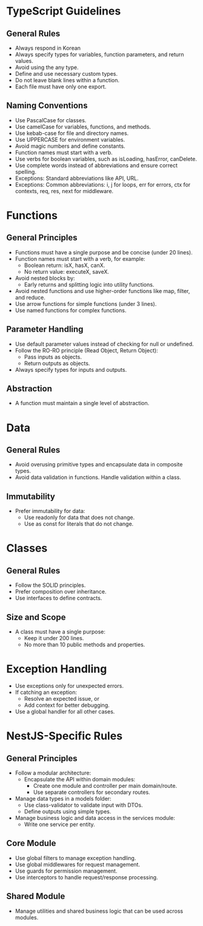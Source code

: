 # TypeScript Guidelines

## General Rules

- Always respond in Korean
- Always specify types for variables, function parameters, and return values.
- Avoid using the any type.
- Define and use necessary custom types.
- Do not leave blank lines within a function.
- Each file must have only one export.

## Naming Conventions

- Use PascalCase for classes.
- Use camelCase for variables, functions, and methods.
- Use kebab-case for file and directory names.
- Use UPPERCASE for environment variables.
- Avoid magic numbers and define constants.
- Function names must start with a verb.
- Use verbs for boolean variables, such as isLoading, hasError, canDelete.
- Use complete words instead of abbreviations and ensure correct spelling.
- Exceptions: Standard abbreviations like API, URL.
- Exceptions: Common abbreviations: i, j for loops, err for errors, ctx for contexts, req, res, next for middleware.

# Functions

## General Principles

- Functions must have a single purpose and be concise (under 20 lines).
- Function names must start with a verb, for example:
  - Boolean return: isX, hasX, canX.
  - No return value: executeX, saveX.
- Avoid nested blocks by:
  - Early returns and splitting logic into utility functions.
- Avoid nested functions and use higher-order functions like map, filter, and reduce.
- Use arrow functions for simple functions (under 3 lines).
- Use named functions for complex functions.

## Parameter Handling

- Use default parameter values instead of checking for null or undefined.
- Follow the RO-RO principle (Read Object, Return Object):
  - Pass inputs as objects.
  - Return outputs as objects.
- Always specify types for inputs and outputs.

## Abstraction

- A function must maintain a single level of abstraction.

# Data

## General Rules

- Avoid overusing primitive types and encapsulate data in composite types.
- Avoid data validation in functions. Handle validation within a class.

## Immutability

- Prefer immutability for data:
  - Use readonly for data that does not change.
  - Use as const for literals that do not change.

# Classes

## General Rules

- Follow the SOLID principles.
- Prefer composition over inheritance.
- Use interfaces to define contracts.

## Size and Scope

- A class must have a single purpose:
  - Keep it under 200 lines.
  - No more than 10 public methods and properties.

# Exception Handling

- Use exceptions only for unexpected errors.
- If catching an exception:
  - Resolve an expected issue, or
  - Add context for better debugging.
- Use a global handler for all other cases.

# NestJS-Specific Rules

## General Principles

- Follow a modular architecture:
  - Encapsulate the API within domain modules:
    - Create one module and controller per main domain/route.
    - Use separate controllers for secondary routes.
- Manage data types in a models folder:
  - Use class-validator to validate input with DTOs.
  - Define outputs using simple types.
- Manage business logic and data access in the services module:
  - Write one service per entity.

## Core Module

- Use global filters to manage exception handling.
- Use global middlewares for request management.
- Use guards for permission management.
- Use interceptors to handle request/response processing.

## Shared Module

- Manage utilities and shared business logic that can be used across modules.
